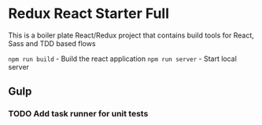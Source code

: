 # Redux React Starter Full
This is a boiler plate React/Redux project that contains build tools for React, Sass and TDD based flows

`npm run build` - Build the react application
`npm run server` - Start local server

## Gulp
### TODO Add task runner for unit tests
